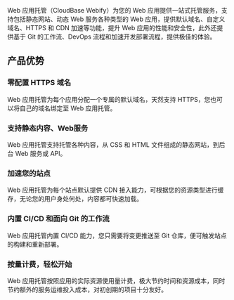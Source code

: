 Web 应用托管（CloudBase Webify）为您的 Web 应用提供一站式托管服务，支持包括静态网站、动态 Web 服务各种类型的 Web 应用，提供默认域名、自定义域名、HTTPS 和 CDN 加速等功能，提升 Web 应用的性能和安全性，此外还提供基于 Git 的工作流、DevOps 流程和加速开发部署流程，提供极佳的体验。

## 产品优势

### 零配置 HTTPS 域名
Web 应用托管为每个应用分配一个专属的默认域名，天然支持 HTTPS，您也可以将自己的域名绑定至 Web 应用托管。

### 支持静态内容、Web服务
Web 应用托管支持托管各种内容，从 CSS 和 HTML 文件组成的静态网站，到后台 Web 服务或 API。

### 加速您的站点
Web 应用托管为每个站点默认提供 CDN 接入能力，可根据您的资源类型进行缓存，无论您的用户身处何处，内容都可快速加载。

### 内置 CI/CD 和面向 Git 的工作流
Web 应用托管内置 CI/CD 能力，您只需要将变更推送至 Git 仓库，便可触发站点的构建和重新部署。

### 按量计费，轻松开始
Web 应用托管按照应用的实际资源使用量计费，极大节约时间和资源成本，同时节约额外的服务运维投入成本，对初创期的项目十分友好。
